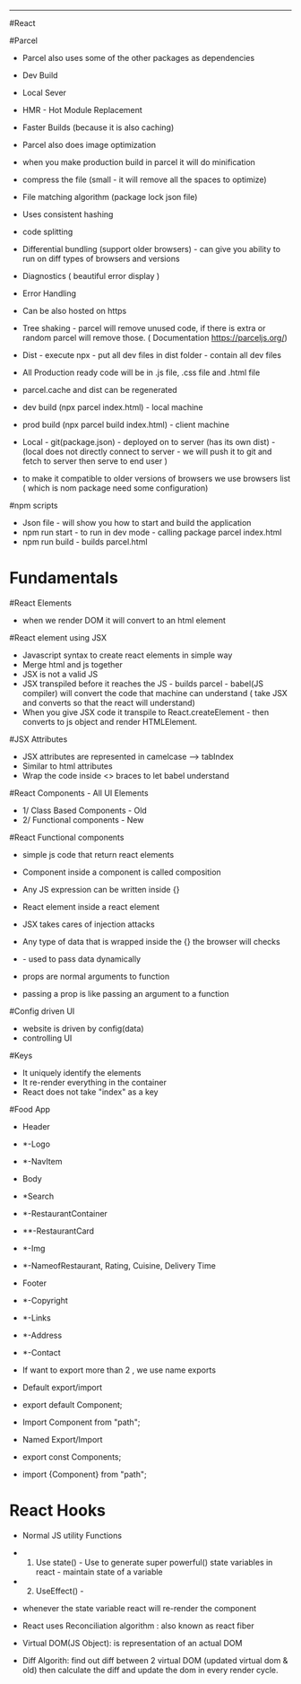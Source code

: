 ---
#React 

#Parcel
- Parcel also uses some of the other packages as dependencies 
- Dev Build
- Local Sever
- HMR - Hot Module Replacement 
- Faster Builds (because it is also caching) 
- Parcel also does image optimization 
- when you make production build in parcel it will do minification
- compress the file (small - it will remove all the spaces to optimize) 
- File matching algorithm (package lock json file)
- Uses consistent hashing
- code splitting
- Differential bundling (support older browsers) - can give you ability to run on diff types of browsers and versions 
- Diagnostics ( beautiful error display )
- Error Handling
- Can be also hosted on https 
- Tree shaking - parcel will remove unused code, if there is extra or random parcel will remove those. 
 ( Documentation  https://parceljs.org/)


- Dist - execute npx - put all dev files in dist folder - contain all dev files 

- All Production ready code will be in .js file, .css file and .html file 
- parcel.cache and dist can be regenerated
- dev build (npx parcel index.html) - local machine
- prod build (npx parcel build index.html) - client machine

- Local - git(package.json) - deployed on to server (has its own dist) - (local does not directly connect to server - we will push it to git and fetch to server then serve to end user )

- to make it compatible to older versions of browsers we use browsers list ( which is nom package need some configuration)

#npm scripts
- Json file - will show you how to start and build the application 
- npm run start - to run in dev mode - calling package parcel index.html
- npm run build - builds parcel.html

# Fundamentals 

#React Elements 
- when we render DOM it will convert to an html element

#React element using JSX 
- Javascript syntax to create react elements in simple way 
- Merge html and js together 
- JSX is not a valid JS 
- JSX transpiled before it reaches the JS - builds parcel - babel(JS compiler) will convert the code that machine can understand ( take JSX and converts so that the react will understand)
- When you give JSX code it transpile to React.createElement - then converts to js object and render HTMLElement.

#JSX Attributes 
- JSX attributes are represented in camelcase --> tabIndex
- Similar to html attributes
- Wrap the code inside <> braces to let babel understand

#React Components - All UI Elements
- 1/ Class Based Components - Old 
- 2/ Functional components - New

#React Functional components 
- simple js code that return react elements 
- Component inside a component is called composition

- Any JS expression can be written inside {}  
- React element inside a react element 
- JSX takes cares of injection attacks 
- Any type of data that is wrapped inside the {} the browser will checks 

- <props> - used to pass data dynamically
- props are normal arguments to function
- passing a prop is like passing an argument to a function

#Config driven UI
- website is driven by config(data)
- controlling UI 

#Keys
- It uniquely identify the elements
- It re-render everything in the container
- React does not take "index" as a key

#Food App
- Header
- *-Logo
- *-NavItem

- Body
- *Search 
- *-RestaurantContainer
- **-RestaurantCard
- *-Img
- *-NameofRestaurant, Rating, Cuisine, Delivery Time
 
-  Footer
- *-Copyright
- *-Links
- *-Address
- *-Contact
 
- If want to export more than 2 , we use name exports


- Default export/import
- export default Component;
- Import Component from "path";


- Named Export/Import
- export const Components;
- import {Component} from "path";

# React Hooks
- Normal JS utility Functions 
- 1. Use state() - Use to generate super powerful() state variables in react - maintain state of a variable 
- 2. UseEffect() - 

- whenever the state variable react will re-render the component


- React uses Reconciliation algorithm : also known as react fiber
- Virtual DOM(JS Object): is representation of an actual DOM

- Diff Algorith: find out diff between 2 virtual DOM (updated virtual dom & old) then calculate the diff and update the dom in every render cycle.